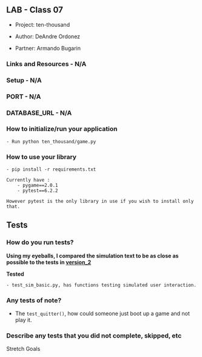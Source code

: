 ## LAB - Class 07
- Project: ten-thousand

- Author: DeAndre Ordonez
- Partner: Armando Bugarin

### Links and Resources - N/A
### Setup - N/A
### PORT - N/A
### DATABASE_URL - N/A
### How to initialize/run your application
    - Run python ten_thousand/game.py

### How to use your library 

    - pip install -r requirements.txt
    
    Currently have :
        - pygame==2.0.1
        - pytest==6.2.2

    However pytest is the only library in use if you wish to install only that.

## Tests

### How do you run tests?

**Using my eyeballs, I compared the simulation text to be as close as possible to the tests in [version_2](https://github.com/HighMid/ten-thousand/blob/main/tests/version_2/test_sim_basic.py)**

**Tested**

    - test_sim_basic.py, has functions testing simulated user interaction.

### Any tests of note?

- The `test_quitter()`, how could someone just boot up a game and not play it.

### Describe any tests that you did not complete, skipped, etc

Stretch Goals
